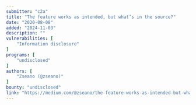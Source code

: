 ```yaml
---
submitter: "c2a"
title: "The feature works as intended, but what’s in the source?"
date: "2020-08-08"
added: "2024-11-03"
description: ""
vulnerabilities: [
    "Information disclosure"
]
programs: [
    "undisclosed"
]
authors: [
    "Zseano (@zseano)"
]
bounty: "undisclosed"
link: "https://medium.com/@zseano/the-feature-works-as-intended-but-whats-in-the-source-d29f9401bcf6"
---
```




